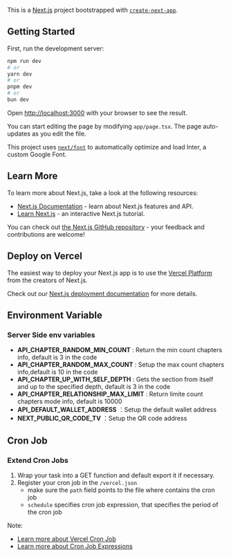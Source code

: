 This is a [Next.js](https://nextjs.org/) project bootstrapped with [`create-next-app`](https://github.com/vercel/next.js/tree/canary/packages/create-next-app).

## Getting Started

First, run the development server:

```bash
npm run dev
# or
yarn dev
# or
pnpm dev
# or
bun dev
```

Open [http://localhost:3000](http://localhost:3000) with your browser to see the result.

You can start editing the page by modifying `app/page.tsx`. The page auto-updates as you edit the file.

This project uses [`next/font`](https://nextjs.org/docs/basic-features/font-optimization) to automatically optimize and load Inter, a custom Google Font.

## Learn More

To learn more about Next.js, take a look at the following resources:

- [Next.js Documentation](https://nextjs.org/docs) - learn about Next.js features and API.
- [Learn Next.js](https://nextjs.org/learn) - an interactive Next.js tutorial.

You can check out [the Next.js GitHub repository](https://github.com/vercel/next.js/) - your feedback and contributions are welcome!

## Deploy on Vercel

The easiest way to deploy your Next.js app is to use the [Vercel Platform](https://vercel.com/new?utm_medium=default-template&filter=next.js&utm_source=create-next-app&utm_campaign=create-next-app-readme) from the creators of Next.js.

Check out our [Next.js deployment documentation](https://nextjs.org/docs/deployment) for more details.

## Environment Variable

### Server Side env variables

- **API_CHAPTER_RANDOM_MIN_COUNT** : Return the min count chapters info, default is 3 in the code
- **API_CHAPTER_RANDOM_MAX_COUNT** : Setup the max count chapters info,default is 10 in the code
- **API_CHAPTER_UP_WITH_SELF_DEPTH** : Gets the section from itself and up to the specified depth, default is 3 in the code
- **API_CHAPTER_RELATIONSHIP_MAX_LIMIT** : Return limite count chapters mode info,  default is 10000
- **API_DEFAULT_WALLET_ADDRESS** ：Setup the default wallet address
- **NEXT_PUBLIC_QR_CODE_TV** ：Setup the QR code address

## Cron Job

### Extend Cron Jobs
1. Wrap your task into a GET function and default export it if necessary.
2. Register your cron job in the ``` /vercel.json ``` 
    - make sure the ```path``` field points to the file where contains the cron job
    - ```schedule``` specifies cron job expression, that specifies the period of the cron job

Note: 
  - [Learn more about Vercel Cron Job](https://vercel.com/docs/cron-jobs)
  - [Learn more about Cron Job Expressions](https://cron-template.vercel.app/)
